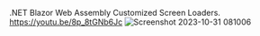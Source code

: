 .NET Blazor Web Assembly Customized Screen Loaders.
https://youtu.be/8p_8tGNb6Jc
![Screenshot 2023-10-31 081006](https://github.com/Netcode-Hub/DemoBlazorWASMScreenLoader/assets/110794348/04263e32-b729-4f8f-8edf-1ff3af3c3da1)
